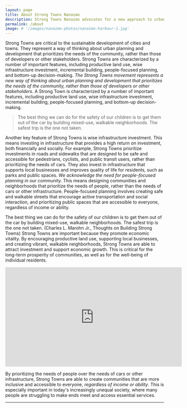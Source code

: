 ```yaml
---
layout: page
title: About Strong Towns Nanaimo
description: Strong Towns Nanaimo advocates for a new approach to urban planning and development that is financially resilient, sustainable, and equitable. <i>We are a grassroots organization that is not affiliated with the City of Nanaimo.</i> 
permalink: /about
image: # '/images/nanaimo-photos/nanaimo-harbour-1.jpg'
---
```


Strong Towns are critical to the sustainable development of cities and towns. They represent a way of thinking about urban planning and development that prioritizes the needs of the community, rather than those of developers or other stakeholders. Strong Towns are characterized by a number of important features, including productive land use, wise infrastructure investment, incremental building, people-focused planning, and bottom-up decision-making. *The Strong Towns movement represents a new way of thinking about urban planning and development that prioritizes the needs of the community, rather than those of developers or other stakeholders*. A Strong Town is characterized by a number of important features, including productive land use, wise infrastructure investment, incremental building, people-focused planning, and bottom-up decision-making.

> The best thing we can do for the safety of our children is to get them out of the car by building mixed-use, walkable neighborhoods. The safest trip is the one not taken. 

Another key feature of Strong Towns is wise infrastructure investment. This means investing in infrastructure that provides a high return on investment, both financially and socially. For example, Strong Towns prioritize investments in roads and sidewalks that are designed to be safe and accessible for pedestrians, cyclists, and public transit users, rather than prioritizing the needs of cars. They also invest in infrastructure that supports local businesses and improves quality of life for residents, such as parks and public spaces. *We acknowledge the need for people-focused planning in our community.* This means designing communities and neighborhoods that prioritize the needs of people, rather than the needs of cars or other infrastructure. People-focused planning involves creating safe and walkable streets that encourage active transportation and social interaction, and prioritizing public spaces that are accessible to everyone, regardless of income or ability. 

The best thing we can do for the safety of our children is to get them out of the car by building mixed-use, walkable neighborhoods. The safest trip is the one not taken. (Charles L. Marohn Jr., Thoughts on Building Strong Towns) Strong Towns are important because they promote economic vitality. By encouraging productive land use, supporting local businesses, and creating vibrant, walkable neighborhoods, Strong Towns are able to attract investment and support economic growth. This is critical for the long-term prosperity of communities, as well as for the well-being of individual residents.

<p><iframe width="560" height="315" modestbranding="1" src="https://www.youtube.com/embed/fcCu40q0k6U?rel=0" title="YouTube video player" frameborder="0" allow="accelerometer; autoplay; clipboard-write; encrypted-media; gyroscope; picture-in-picture; web-share" loading="lazy" allowfullscreen></iframe></p>

By prioritizing the needs of people over the needs of cars or other infrastructure, Strong Towns are able to create communities that are more inclusive and accessible to everyone, *regardless of income or ability*. This is especially important in today's increasingly unequal society, where many people are struggling to make ends meet and access essential services.

***